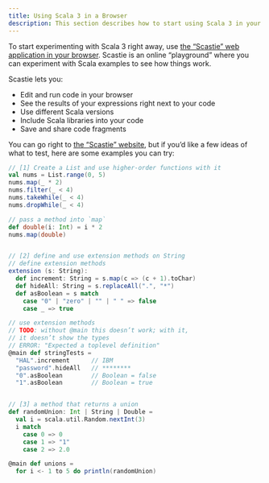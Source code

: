 ```yaml
---
title: Using Scala 3 in a Browser
description: This section describes how to start using Scala 3 in your browser with Scastie.
---
```


To start experimenting with Scala 3 right away, use <a href="https://scastie.scala-lang.org/?target=dotty" target="_blank">the “Scastie” web application in your browser</a>. Scastie is an online “playground” where you can experiment with Scala examples to see how things work.

<!--
TODO: it would be nice to have a default session to share, pre-loaded with a few examples
 -->

Scastie lets you:

- Edit and run code in your browser
- See the results of your expressions right next to your code
- Use different Scala versions
- Include Scala libraries into your code
- Save and share code fragments

You can go right to <a href="https://scastie.scala-lang.org/?target=dotty" target="_blank">the “Scastie” website</a>, but if you’d like a few ideas of what to test, here are some examples you can try:

```scala
// [1] Create a List and use higher-order functions with it
val nums = List.range(0, 5)
nums.map(_ * 2)
nums.filter(_ < 4)
nums.takeWhile(_ < 4)
nums.dropWhile(_ < 4)

// pass a method into `map`
def double(i: Int) = i * 2
nums.map(double)


// [2] define and use extension methods on String
// define extension methods
extension (s: String):
  def increment: String = s.map(c => (c + 1).toChar)
  def hideAll: String = s.replaceAll(".", "*")
  def asBoolean = s match
    case "0" | "zero" | "" | " " => false
    case _ => true

// use extension methods
// TODO: without @main this doesn’t work; with it,
// it doesn’t show the types
// ERROR: "Expected a toplevel definition"
@main def stringTests = 
  "HAL".increment      // IBM
  "password".hideAll   // ********
  "0".asBoolean        // Boolean = false
  "1".asBoolean        // Boolean = true


// [3] a method that returns a union
def randomUnion: Int | String | Double =
  val i = scala.util.Random.nextInt(3)
  i match 
    case 0 => 0
    case 1 => "1"
    case 2 => 2.0

@main def unions =
  for i <- 1 to 5 do println(randomUnion)
```




